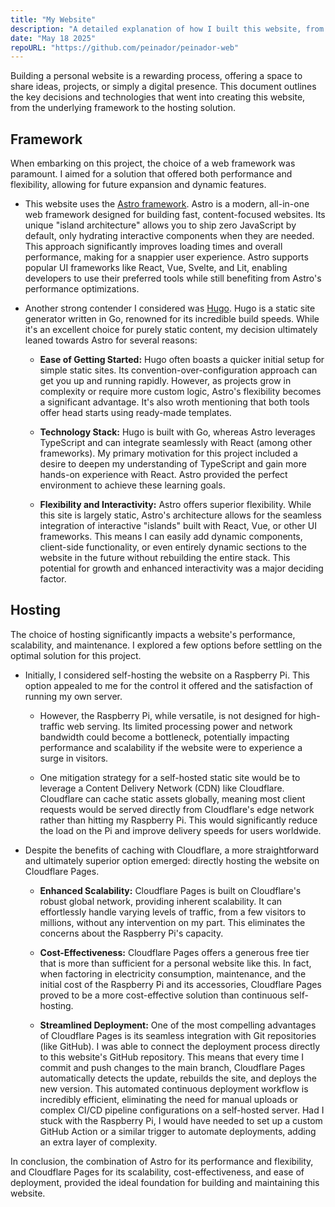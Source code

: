 ```yaml
---
title: "My Website"
description: "A detailed explanation of how I built this website, from framework selection to hosting decisions."
date: "May 18 2025"
repoURL: "https://github.com/peinador/peinador-web"
---
```


Building a personal website is a rewarding process, offering a space to share ideas, projects, or simply a digital presence. This document outlines the key decisions and technologies that went into creating this website, from the underlying framework to the hosting solution.

## Framework

When embarking on this project, the choice of a web framework was paramount. I aimed for a solution that offered both performance and flexibility, allowing for future expansion and dynamic features.

* This website uses the [Astro framework](https://astro.build/). Astro is a modern, all-in-one web framework designed for building fast, content-focused websites. Its unique "island architecture" allows you to ship zero JavaScript by default, only hydrating interactive components when they are needed. This approach significantly improves loading times and overall performance, making for a snappier user experience. Astro supports popular UI frameworks like React, Vue, Svelte, and Lit, enabling developers to use their preferred tools while still benefiting from Astro's performance optimizations.

* Another strong contender I considered was [Hugo](https://gohugo.io/). Hugo is a static site generator written in Go, renowned for its incredible build speeds. While it's an excellent choice for purely static content, my decision ultimately leaned towards Astro for several reasons:

  * **Ease of Getting Started:** Hugo often boasts a quicker initial setup for simple static sites. Its convention-over-configuration approach can get you up and running rapidly. However, as projects grow in complexity or require more custom logic, Astro's flexibility becomes a significant advantage. It's also wroth mentioning that both tools offer head starts using ready-made templates.

  * **Technology Stack:** Hugo is built with Go, whereas Astro leverages TypeScript and can integrate seamlessly with React (among other frameworks). My primary motivation for this project included a desire to deepen my understanding of TypeScript and gain more hands-on experience with React. Astro provided the perfect environment to achieve these learning goals.

  * **Flexibility and Interactivity:** Astro offers superior flexibility. While this site is largely static, Astro's architecture allows for the seamless integration of interactive "islands" built with React, Vue, or other UI frameworks. This means I can easily add dynamic components, client-side functionality, or even entirely dynamic sections to the website in the future without rebuilding the entire stack. This potential for growth and enhanced interactivity was a major deciding factor.

## Hosting

The choice of hosting significantly impacts a website's performance, scalability, and maintenance. I explored a few options before settling on the optimal solution for this project.

* Initially, I considered self-hosting the website on a Raspberry Pi. This option appealed to me for the control it offered and the satisfaction of running my own server.

  * However, the Raspberry Pi, while versatile, is not designed for high-traffic web serving. Its limited processing power and network bandwidth could become a bottleneck, potentially impacting performance and scalability if the website were to experience a surge in visitors.

  * One mitigation strategy for a self-hosted static site would be to leverage a Content Delivery Network (CDN) like Cloudflare. Cloudflare can cache static assets globally, meaning most client requests would be served directly from Cloudflare's edge network rather than hitting my Raspberry Pi. This would significantly reduce the load on the Pi and improve delivery speeds for users worldwide.

* Despite the benefits of caching with Cloudflare, a more straightforward and ultimately superior option emerged: directly hosting the website on Cloudflare Pages.

  * **Enhanced Scalability:** Cloudflare Pages is built on Cloudflare's robust global network, providing inherent scalability. It can effortlessly handle varying levels of traffic, from a few visitors to millions, without any intervention on my part. This eliminates the concerns about the Raspberry Pi's capacity.

  * **Cost-Effectiveness:** Cloudflare Pages offers a generous free tier that is more than sufficient for a personal website like this. In fact, when factoring in electricity consumption, maintenance, and the initial cost of the Raspberry Pi and its accessories, Cloudflare Pages proved to be a more cost-effective solution than continuous self-hosting.

  * **Streamlined Deployment:** One of the most compelling advantages of Cloudflare Pages is its seamless integration with Git repositories (like GitHub). I was able to connect the deployment process directly to this website's GitHub repository. This means that every time I commit and push changes to the main branch, Cloudflare Pages automatically detects the update, rebuilds the site, and deploys the new version. This automated continuous deployment workflow is incredibly efficient, eliminating the need for manual uploads or complex CI/CD pipeline configurations on a self-hosted server. Had I stuck with the Raspberry Pi, I would have needed to set up a custom GitHub Action or a similar trigger to automate deployments, adding an extra layer of complexity.

In conclusion, the combination of Astro for its performance and flexibility, and Cloudflare Pages for its scalability, cost-effectiveness, and ease of deployment, provided the ideal foundation for building and maintaining this website.